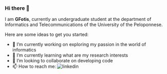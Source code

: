 ### Hi there 👋


I am **GFotis**, currently an undergraduate student at the department of Informatics and Telecommunications of the University of the Peloponnese.

Here are some ideas to get you started:

- 🔭 I’m currently working on exploring my passion in the world of informatics
- 🌱 I’m currently learning what are my research interests
- 👯 I’m looking to collaborate on developing code
- 📫 How to reach me: ![linkedin]([https://img.shields.io/badge/Linkedin-0e76a8?style=for-the-badge&logo=Linkedin&logoColor=white](https://www.linkedin.com/in/fotis-galanis-b4129222b?utm_source=share&utm_campaign=share_via&utm_content=profile&utm_medium=android_app))

